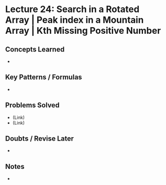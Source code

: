 # Lecture 24: Search in a Rotated Array | Peak index in a Mountain Array | Kth Missing Positive Number

## Concepts Learned
-

## Key Patterns / Formulas
-

## Problems Solved
- (Link) 
- (Link) 

## Doubts / Revise Later
-

## Notes
-
